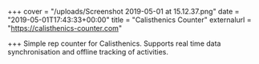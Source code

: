 +++
cover = "/uploads/Screenshot 2019-05-01 at 15.12.37.png"
date = "2019-05-01T17:43:33+00:00"
title = "Calisthenics Counter"
externalurl = "https://calisthenics-counter.com"

+++
Simple rep counter for Calisthenics. Supports real time data synchronisation and offline tracking of activities. 